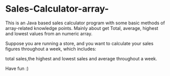 # Sales-Calculator-array-
This is an Java based sales calculator program with some basic methods of array-related knowledge points.
Mainly about get Total, average, highest and lowest values from an numeric array.

Suppose you are running a store, and you want to calculate your sales figures throughout a week, which includes:

total sales,the  highest and lowest sales and average  throughout a week. 

Have fun :)

